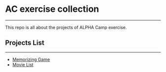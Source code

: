 # AC exercise collection
---
This repo is all about the projects of ALPHA Camp exercise.
## Projects List
---
+ [Memorizing Game](https://github.com/Martina928/ac_exercise/tree/main/memorizingGame)
+ [Movie List](https://github.com/Martina928/ac_exercise/tree/main/movieList)
